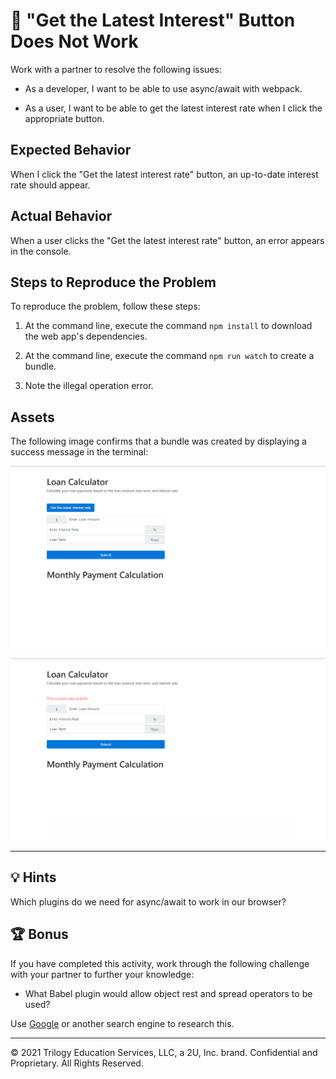 # 🐛 "Get the Latest Interest" Button Does Not Work

Work with a partner to resolve the following issues:

* As a developer, I want to be able to use async/await with webpack.

* As a user, I want to be able to get the latest interest rate when I click the appropriate button.

## Expected Behavior

When I click the "Get the latest interest rate" button, an up-to-date interest rate should appear.

## Actual Behavior

When a user clicks the "Get the latest interest rate" button, an error appears in the console.

## Steps to Reproduce the Problem

To reproduce the problem, follow these steps:

1. At the command line, execute the command `npm install` to download the web app's dependencies.

2. At the command line, execute the command `npm run watch` to create a bundle.

3. Note the illegal operation error. 

## Assets

The following image confirms that a bundle was created by displaying a success message in the terminal:

![Get the latest interest rate button in the web application.](./Assets/interest-button.png)

![The latest interest rate is displayed on the web application.](./Assets/interest.png)

---

## 💡 Hints

Which plugins do we need for async/await to work in our browser?

## 🏆 Bonus

If you have completed this activity, work through the following challenge with your partner to further your knowledge:

* What Babel plugin would allow object rest and spread operators to be used?

Use [Google](https://www.google.com) or another search engine to research this.

---
© 2021 Trilogy Education Services, LLC, a 2U, Inc. brand. Confidential and Proprietary. All Rights Reserved.

